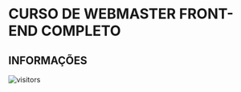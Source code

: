 # CURSO DE WEBMASTER FRONT-END COMPLETO

## INFORMAÇÕES

![visitors](https://visitor-badge.glitch.me/badge?page_id=Devgeeknerd.curso-de-webmaster-front-end-completo "Total de Visitas")
